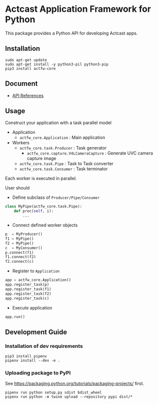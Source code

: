 # Actcast Application Framework for Python

This package provides a Python API for developing Actcast apps.

## Installation

```console
sudo apt-get update
sudo apt-get install -y python3-pil python3-pip
pip3 install actfw-core
```

## Document

* [API References](https://idein.github.io/actfw-docs/latest/)

## Usage

Construct your application with a task parallel model

* Application
  * `actfw_core.Application` : Main application
* Workers
  * `actfw_core.task.Producer` : Task generator
    * `actfw_core.capture.V4LCameraCapture` : Generate UVC camera capture image
  * `actfw_core.task.Pipe` : Task to Task converter
  * `actfw_core.task.Consumer` : Task terminator

Each worker is executed in parallel.

User should

* Define subclass of `Producer/Pipe/Consumer`

```python
class MyPipe(actfw_core.task.Pipe):
    def proc(self, i):
        ...
```

* Connect defined worker objects

```python
p  = MyProducer()
f1 = MyPipe()
f2 = MyPipe()
c  = MyConsumer()
p.connect(f1)
f1.connect(f2)
f2.connect(c)
```

* Register to `Application`

```python
app = actfw_core.Application()
app.register_task(p)
app.register_task(f1)
app.register_task(f2)
app.register_task(c)
```

* Execute application

```python
app.run()
```

## Development Guide

### Installation of dev requirements

```console
pip3 install pipenv
pipenv install --dev -e .
```

### Uploading package to PyPI

See <https://packaging.python.org/tutorials/packaging-projects/> first.

```console
pipenv run python setup.py sdist bdist_wheel
pipenv run python -m twine upload --repository pypi dist/*
```
